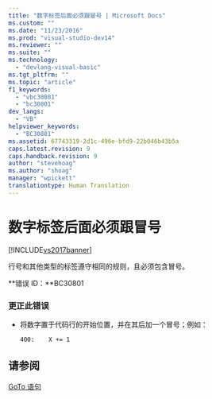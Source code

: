 ```yaml
---
title: "数字标签后面必须跟冒号 | Microsoft Docs"
ms.custom: ""
ms.date: "11/23/2016"
ms.prod: "visual-studio-dev14"
ms.reviewer: ""
ms.suite: ""
ms.technology: 
  - "devlang-visual-basic"
ms.tgt_pltfrm: ""
ms.topic: "article"
f1_keywords: 
  - "vbc30801"
  - "bc30801"
dev_langs: 
  - "VB"
helpviewer_keywords: 
  - "BC30801"
ms.assetid: 67743319-2d1c-496e-bfd9-22b046b43b5a
caps.latest.revision: 9
caps.handback.revision: 9
author: "stevehoag"
ms.author: "shoag"
manager: "wpickett"
translationtype: Human Translation
---
```

# 数字标签后面必须跟冒号
[!INCLUDE[vs2017banner](../../../csharp/includes/vs2017banner.md)]

行号和其他类型的标签遵守相同的规则，且必须包含冒号。  
  
 **错误 ID：**BC30801  
  
### 更正此错误  
  
-   将数字置于代码行的开始位置，并在其后加一个冒号；例如：  
  
    ```  
    400:    X += 1  
    ```  
  
## 请参阅  
 [GoTo 语句](../../../visual-basic/language-reference/statements/goto-statement.md)